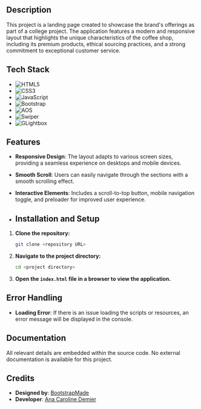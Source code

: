 ## Description

This project is a landing page created to showcase the brand's offerings as part of a college project. The application features a modern and responsive layout that highlights the unique characteristics of the coffee shop, including its premium products, ethical sourcing practices, and a strong commitment to exceptional customer service.

## Tech Stack

- ![HTML5](https://img.shields.io/badge/HTML5-5.2.0-red)
- ![CSS3](https://img.shields.io/badge/CSS3-3.0-blue)
- ![JavaScript](https://img.shields.io/badge/JavaScript-ES6-yellow)
- ![Bootstrap](https://img.shields.io/badge/Bootstrap-5.3.0-blue)
- ![AOS](https://img.shields.io/badge/AOS-2.3.1-lightgrey)
- ![Swiper](https://img.shields.io/badge/Swiper-9.3.0-orange)
- ![GLightbox](https://img.shields.io/badge/GLightbox-2.0.3-lightgrey)

## Features

- **Responsive Design**: The layout adapts to various screen sizes, providing a seamless experience on desktops and mobile devices.
- **Smooth Scroll**: Users can easily navigate through the sections with a smooth scrolling effect.
- **Interactive Elements**: Includes a scroll-to-top button, mobile navigation toggle, and preloader for improved user experience.

- ## Installation and Setup

1. **Clone the repository:**

    ```bash
    git clone <repository URL>
    ```

2. **Navigate to the project directory:**

    ```bash
    cd <project directory>
    ```

3. **Open the `index.html` file in a browser to view the application.**

## Error Handling

- **Loading Error**: If there is an issue loading the scripts or resources, an error message will be displayed in the console.

## Documentation

All relevant details are embedded within the source code. No external documentation is available for this project.

## Credits

- **Designed by**: [BootstrapMade](https://bootstrapmade.com/)
- **Developer**: [Ana Caroline Demier](www.linkedin.com/in/anaeggerdemier) 
